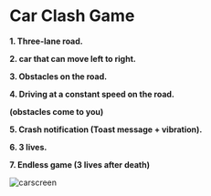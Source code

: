 # Car Clash Game

**1. Three-lane road.**

**2. car that can move left to right.**

**3. Obstacles on the road.**

**4. Driving at a constant speed on the road.**

 **(obstacles come to you)**

**5. Crash notification (Toast message + vibration).**

**6. 3 lives.**

**7. Endless game (3 lives  after death)**

![carscreen](https://www.imghippo.com/i/wWvnN1719246120.png)

